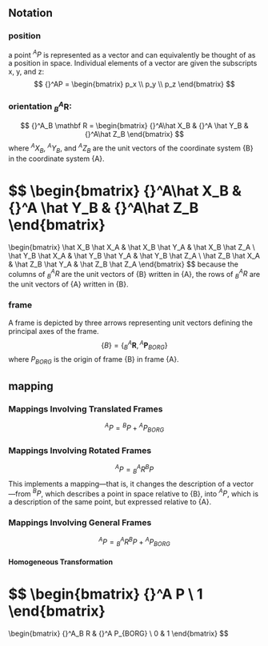 ## Notation
### position
 a point ${}^A P$ is represented as a vector and
can equivalently be thought of as a position in space.
Individual elements of a vector are given the subscripts x, y, and z:
$$
{}^AP = \begin{bmatrix}
p_x \\
p_y \\
p_z
\end{bmatrix}
$$

### orientation ${}^A_B \mathbf R$: 
$$
{}^A_B \mathbf R = \begin{bmatrix}
{}^A\hat X_B & {}^A \hat Y_B & {}^A\hat Z_B
\end{bmatrix}
$$
where ${}^AX_B$, ${}^AY_B$, and ${}^AZ_B$ are the unit vectors of the coordinate system {B} in the coordinate system {A}.

$$
\begin{bmatrix}
{}^A\hat X_B & {}^A \hat Y_B & {}^A\hat Z_B
\end{bmatrix}
=
\begin{bmatrix}
\hat X_B \hat X_A & \hat X_B \hat Y_A & \hat X_B \hat Z_A \\
\hat Y_B \hat X_A & \hat Y_B \hat Y_A & \hat Y_B \hat Z_A \\
\hat Z_B \hat X_A & \hat Z_B \hat Y_A & \hat Z_B \hat Z_A
\end{bmatrix}
$$
because the columns of ${}^A_B R$ are the unit vectors of {B} written in {A}, the rows of ${}^A_B R$ are the unit vectors of {A} written in {B}.

### frame
A frame is depicted by three arrows representing unit
vectors defining the principal axes of the frame.
$$
\{B\} = \{{}^A_B \mathbf R, {}^A \mathbf P_{BORG}\}
$$
where $P_{BORG}$ is the origin of frame {B} in frame {A}.

## mapping
### Mappings Involving Translated Frames
$$
{}^A P = {}^B P + {}^A P_{BORG}
$$
### Mappings Involving Rotated Frames
$$
{}^A P = {}^A_B R {}^B P
$$
This  implements a mapping—that is, it changes the description of a
vector—from ${}^BP$, which describes a point in space relative to {B}, into ${}^AP$, which is
a description of the same point, but expressed relative to {A}.

### Mappings Involving General Frames
$$
{}^A P = {}^A_B R {}^B P + {}^A P_{BORG}
$$
#### Homogeneous Transformation
$$
\begin{bmatrix}
{}^A P \\
1
\end{bmatrix}
=
\begin{bmatrix}
{}^A_B R & {}^A P_{BORG} \\
0 & 1
\end{bmatrix}
$$
